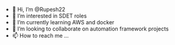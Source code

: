 - 👋 Hi, I’m @Rupesh22
- 👀 I’m interested in SDET roles
- 🌱 I’m currently learning AWS and docker
- 💞️ I’m looking to collaborate on automation framework projects
- 📫 How to reach me ...

<!---
Rupesh22/Rupesh22 is a ✨ special ✨ repository because its `README.md` (this file) appears on your GitHub profile.
You can click the Preview link to take a look at your changes.
--->
